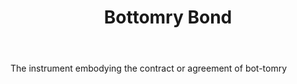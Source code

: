 ---
title: Bottomry Bond
letter: B
permalink: "/definitions/bld-bottomry-bond.html"
body: The instrument embodying the contract or agreement of bot-tomry
published_at: '2018-07-07'
source: Black's Law Dictionary 2nd Ed (1910)
layout: post
---